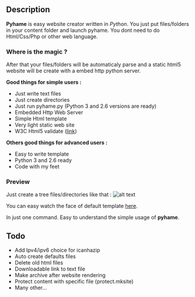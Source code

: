 Description
---------------
__Pyhame__ is easy website creator written in _Python_.
You just put files/folders in your content folder and launch pyhame.
You dont need to do Html/Css/Php or other web language.

### Where is the magic ?

After that your files/folders will be automaticaly parse and a static html5 website will be create with a embed http python server.

__Good things for simple users :__

  - Just write text files
  - Just create directories
  - Just run pyhame.py (Python 3 and 2.6 versions are ready)
  - Embedded Http Web Server
  - Simple Html template
  - Very light static web site
  - W3C Html5 validate ([link](http://validator.w3.org/check?uri=http%3A%2F%2Fsocketubs.net%3A8000%2F))


__Others good things for advanced users :__

  - Easy to write template
  - Python 3 and 2.6 ready
  - Code with my feet

### Preview

Just create a tree files/directories like that :
![alt text](http://socketubs.net/tree_screen.png "Tree files")

You can easy watch the face of default template [here](http://socketubs.net:8000).

In just one command. Easy to understand the simple usage of __pyhame__.

Todo
---------------
                                  
  - Add Ipv4/ipv6 choice for icanhazip
  - Auto create defaults files
  - Delete old html files
  - Downloadable link to text file                     
  - Make archive after website rendering
  - Protect content with specific file (protect.mksite)
  - Many other...
